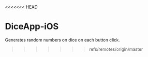 <<<<<<< HEAD
# DiceApp-iOS
Generates random numbers on dice on each button click.
>>>>>>> refs/remotes/origin/master
